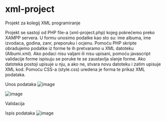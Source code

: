 # xml-project
Projekt za kolegij XML programiranje

Projekt se sastoji od PHP file-a (xml-project.php) kojeg pokrećemo preko XAMPP servera.
U formu unosimo podatke kao sto su: ime albuma, ime izvodaca, godina, zanr, preporuku i ocjenu.
Pomoću PHP skripte obradujemo podatke iz forme te ih pretvaramo u XML datoteku (Albumi.xml).
Ako podaci nisu valjani ili nisu upisani, pomoću javascript validacije forme ispisuju se poruke te se zaustavlja slanje forme.
Ako datoteka postoji upisuje u nju, a ako ne, stvara novu datoteku i zatim upisuje XML kod.
Pomoću CSS-a (style.css) uredena je forma te prikaz XML podataka.

Unos podataka
![image](https://user-images.githubusercontent.com/66021754/83508715-9cd86d80-a4ca-11ea-8720-e936ffcbdd93.png)

![image](https://user-images.githubusercontent.com/66021754/83508788-b974a580-a4ca-11ea-8c28-44b592d5abbf.png)

Validacija


Ispis podataka
![image](https://user-images.githubusercontent.com/66021754/83508830-c6919480-a4ca-11ea-98a9-84684e568994.png)
